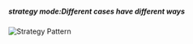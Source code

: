 ##### strategy mode:Different cases have different ways

![Strategy Pattern](https://upload.wikimedia.org/wikipedia/commons/3/39/Strategy_Pattern_in_UML.png)